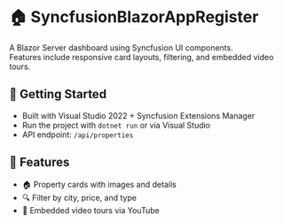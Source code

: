 # 🏠 SyncfusionBlazorAppRegister

A Blazor Server dashboard using Syncfusion UI components.  
Features include responsive card layouts, filtering, and embedded video tours.

## 🚀 Getting Started

- Built with Visual Studio 2022 + Syncfusion Extensions Manager
- Run the project with `dotnet run` or via Visual Studio
- API endpoint: `/api/properties`

## 🎯 Features

- 🏠 Property cards with images and details
- 🔍 Filter by city, price, and type
- 🎥 Embedded video tours via YouTube
